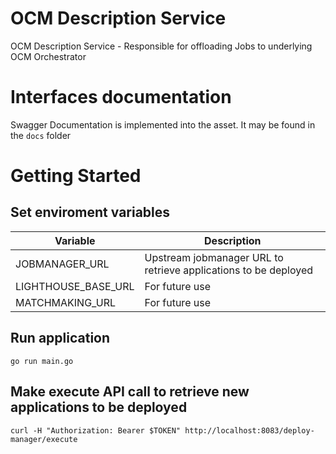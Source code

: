 # OCM Description Service

OCM Description Service - Responsible for offloading Jobs to underlying OCM Orchestrator

# Interfaces documentation

Swagger Documentation is implemented into the asset. It may be found in the `docs` folder

# Getting Started

## Set enviroment variables

| Variable         | Description     |
| ---------------- | --------------- |
| JOBMANAGER_URL        | Upstream jobmanager URL to retrieve applications to be deployed           |
| LIGHTHOUSE_BASE_URL          | For future use      |
| MATCHMAKING_URL          | For future use             |

## Run application

`go run main.go`

## Make execute API call to retrieve new applications to be deployed

`curl -H "Authorization: Bearer $TOKEN" http://localhost:8083/deploy-manager/execute`